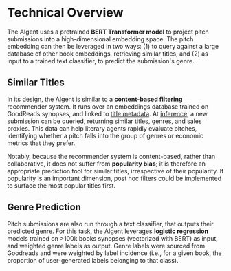 
# Technical Overview

The AIgent uses a pretrained <b>BERT Transformer model</b> to project pitch submissions into a high-dimensional embedding space. The pitch embedding can then be leveraged in two ways: (1) to query against a large database of other book embeddings, retrieving similar titles, and (2) as input to a trained text classifier, to predict the submission's genre.

## Similar Titles
In its design, the AIgent is similar to a <b>content-based filtering</b> recommender system. It runs over an embeddings database trained on GoodReads synopses, and linked to <a href="https://github.com/moralwintertiger/flask-agent-v1/blob/master/similars_model/metadata.py">title metadata</a>. At <a href="https://github.com/moralwintertiger/flask-agent-v1/blob/master/similars_model/inference.py">inference</a>, a new submission can be queried, returning similar titles, genres, and sales proxies. This data can help literary agents rapidly evaluate pitches, identifying whether a pitch falls into the group of genres or economic metrics that they prefer. 

Notably, because the recommender system is content-based, rather than collaborative, it does not suffer from <b>popularity bias</b>; it is therefore an appropriate prediction tool for similar titles, irrespective of their popularity. If popularity is an important dimension, post hoc filters could be implemented to surface the most popular titles first.

## Genre Prediction
Pitch submissions are also run through a text classifier, that outputs their predicted genre. For this task, the AIgent leverages <b>logistic regression</b> models trained on >100k books synopses (vectorized with BERT) as input, and weighted genre labels as output. Genre labels were sourced from Goodreads and were weighted by label incidence (i.e., for a given book, the proportion of user-generated labels belonging to that class).
